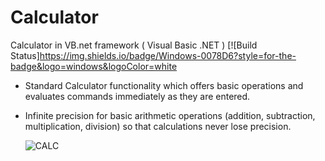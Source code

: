 # Calculator
Calculator in VB.net framework ( Visual Basic .NET )
[![Build Status]https://img.shields.io/badge/Windows-0078D6?style=for-the-badge&logo=windows&logoColor=white

- Standard Calculator functionality which offers basic operations and evaluates commands immediately as they are entered.
- Infinite precision for basic arithmetic operations (addition, subtraction, multiplication, division) so that calculations never lose precision.
 
     ![CALC](https://user-images.githubusercontent.com/87913082/162619061-2233175e-b831-4bcf-9720-956cf9e05df8.PNG)
